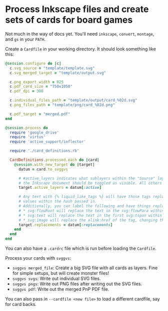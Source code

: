 # Process Inkscape files and create sets of cards for board games

Not much in the way of docs yet. You'll need `inkscape`, `convert`, `montage`, and `gs` in your `PATH`.

Create a `Cardfile` in your working directory. It should look
something like this:

``` ruby
@session.configure do |c|
  c.svg_source = "template/template.svg"
  c.svg_merged_target = "template/output.svg"

  c.png_export_width = 825
  c.pdf_card_size = "750x1050"
  c.pdf_dpi = 300

  c.individual_files_path = "template/output/card_%02d.svg"
  c.png_files_path = "template/png/card_%02d.png"

  c.pdf_target = "merged.pdf"
end

@session.process do
  require 'google_drive'
  require 'virtus'
  require 'active_support/inflector'

  require './card_definitions.rb'

  CardDefinitions.processed.each do |card|
    @session.with_new_target do |target|
      datum = card.to_svggvs

      # #active_layers indicates what sublayers within the "Source" layer of
      # the Inkscape document should be toggled as visible. All others are hidden.
      target.active_layers = datum[:active]

      # Any text with {% liquid_like_tags %} will have those tags replaced with the
      # values within the hash passed in.
      # Additionally, you can label the following and have things replaced:
      # * svg:flowRoot will replace the text in the svg:flowPara within
      # * svg:text will replace the text in the first svg:tspan within
      # * svg:image will replace the xlink:href of the tag, changing the image to load
      target.replacements = datum[:replacements]
    end
  end
end
```

You can also have a `.cardrc` file which is run before loading the `Cardfile`.

Process your cards with `svggvs`:

* `svggvs merged_file`: Create a big SVG file with all cards as layers. Fine for simple setups, but will create monster files!
* `svggvs svgs`: Write out individual SVG files.
* `svggvs pngs`: Write out PNG files after writing out the SVG files.
* `svggvs pdf`: Write out the merged PnP PDF file.

You can also pass in `--cardfile <new file>` to load a different cardfile, say for
card backs.

